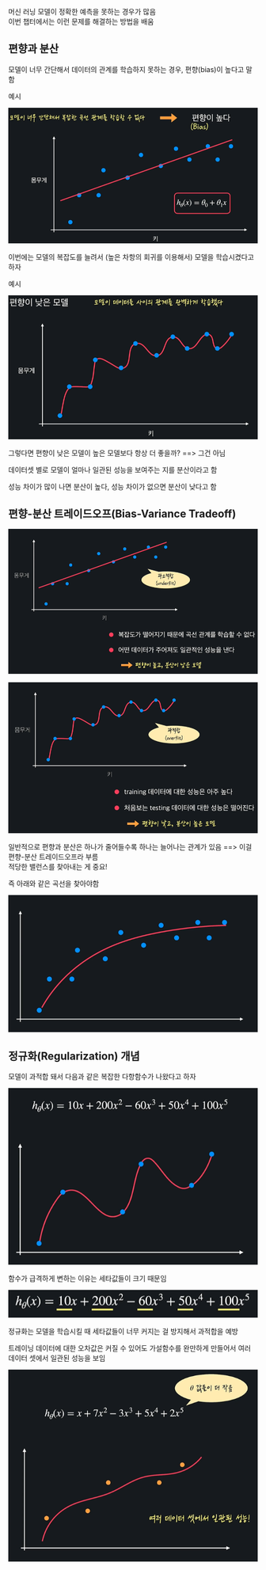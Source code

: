 머신 러닝 모델이 정확한 예측을 못하는 경우가 많음  
이번 챕터에서는 이런 문제를 해결하는 방법을 배움  

## 편향과 분산   

모델이 너무 간단해서 데이터의 관계를 학습하지 못하는 경우, 편향(bias)이 높다고 말함    

예시 

![](/image.png/05.8.PNG)  

이번에는 모델의 복잡도를 늘려서 (높은 차항의 회귀를 이용해서) 모델을 학습시켰다고 하자  

예시  

![](/image.png/05.9.PNG)    

그렇다면 편향이 낮은 모델이 높은 모델보다 항상 더 좋을까? ==>  그건 아님  

데이터셋 별로 모델이 얼마나 일관된 성능을 보여주는 지를 분산이라고 함  

성능 차이가 많이 나면 분산이 높다, 성능 차이가 없으면 분산이 낮다고 함 


## 편향-분산 트레이드오프(Bias-Variance Tradeoff)   

![](/image.png/05.10.PNG)       

![](/image.png/05.11.PNG)      

일반적으로 편향과 분산은 하나가 줄어들수록 하나는 늘어나는 관계가 있음 ==> 이걸 편향-분산 트레이드오프라 부름   
적당한 밸런스를 찾아내는 게 중요! 

즉 아래와 같은 곡선을 찾아야함  

![](/image.png/05.12.PNG)    

## 정규화(Regularization) 개념  

모델이 과적합 돼서 다음과 같은 복잡한 다항함수가 나왔다고 하자   

![](/image.png/05.13.PNG)     

함수가 급격하게 변하는 이유는 세타값들이 크기 때문임   

![](/image.png/05.14.PNG)    


정규화는 모델을 학습시킬 때 세타값들이 너무 커지는 걸 방지해서 과적합을 예방   

트레이닝 데이터에 대한 오차값은 커질 수 있어도 가설함수를 완만하게 만들어서 여러 데이터 셋에서 일관된 성능을 보임    

![](/image.png/05.15.PNG)  
  


